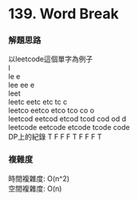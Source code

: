 # 139. Word Break
### 解題思路
以leetcode這個單字為例子
<br>l 
<br>le e 
<br>lee ee e 
<br>leet 
<br>leetc eetc etc tc c 
<br>leetco eetco etco tco co o 
<br>leetcod eetcod etcod tcod cod od d 
<br>leetcode eetcode etcode tcode code 
<br>DP上的紀錄 T F F F T F F F T 
### 複雜度
時間複雜度: O(n^2)
<br> 空間複雜度: O(n)
